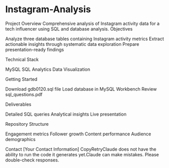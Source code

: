# Instagram-Analysis
Project Overview
Comprehensive analysis of Instagram activity data for a tech influencer using SQL and database analysis.
Objectives

Analyze three database tables containing Instagram activity metrics
Extract actionable insights through systematic data exploration
Prepare presentation-ready findings

Technical Stack

MySQL
SQL Analytics
Data Visualization

Getting Started

Download gdb0120.sql file
Load database in MySQL Workbench
Review sql_questions.pdf

Deliverables

Detailed SQL queries
Analytical insights
Live presentation

Repository Structure


Engagement metrics
Follower growth
Content performance
Audience demographics

Contact
[Your Contact Information] CopyRetryClaude does not have the ability to run the code it generates yet.Claude can make mistakes. Please double-check responses.
